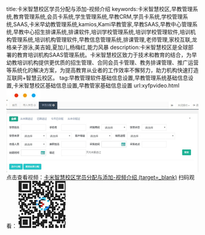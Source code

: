 title:卡米智慧校区学员分配与添加-视频介绍
keywords:卡米智慧校区,早教管理系统,教育管理系统,会员卡系统,学生管理系统,早教CRM,学员卡系统,学校管理系统,SAAS,卡米早幼教管理系统,kamios,Kami早教管家,早教SAAS,早教中心管理系统,早教中心招生排课系统,排课软件,培训学校管理系统,培训学校管理软件,培训机构管理系统,培训机构管理软件,早教信息管理系统,排课管理,老师管理,家校互联,龙格亲子游泳,美吉姆,夏加儿,杨梅红,能力风暴
description:卡米智慧校区是全球部署的教育培训机构SAAS管理系统。卡米智慧校区致力于技术和教育的结合，为早幼教培训机构提供更优质的招生管理、合同会员卡管理、教务排课管理、推广运营等系统化的解决方案，为提高教育从业者的工作效率不懈努力，助力机构快速打造互联网+智慧云校区。
tag:早教管理软件基础信息设置,早教管理系统基础信息设置,卡米智慧校区基础信息设置,早教管家基础信息设置
url:xyfpvideo.html
![](/基础数据设置/_image/2017-06-13-21-01-45.jpg)
![](./_image/2017-06-13-18-17-32.jpg)
点击查看视频：[卡米智慧校区学员分配与添加-视频介绍 (target=_blank)](http://player.youku.com/player.php/Type/Folder/Fid//Ob//sid/XMjUyNTU0MzQ0OA==/v.swf)
扫码观看：
![](./_image/2017-06-13-18-17-43.jpg)